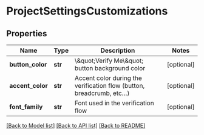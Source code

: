 # ProjectSettingsCustomizations

## Properties
Name | Type | Description | Notes
------------ | ------------- | ------------- | -------------
**button_color** | **str** | \\\&quot;Verify Me\\\&quot; button background color | [optional] 
**accent_color** | **str** | Accent color during the verification flow (button, breadcrumb, etc…) | [optional] 
**font_family** | **str** | Font used in the verification flow | [optional] 

[[Back to Model list]](../README.md#documentation-for-models) [[Back to API list]](../README.md#documentation-for-api-endpoints) [[Back to README]](../README.md)

